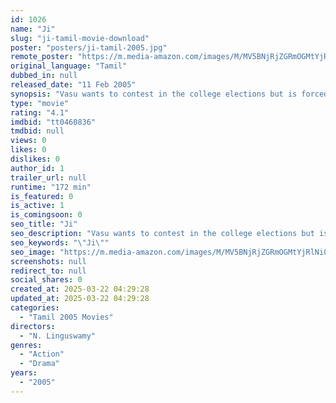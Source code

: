 ```yaml
---
id: 1026
name: "Ji"
slug: "ji-tamil-movie-download"
poster: "posters/ji-tamil-2005.jpg"
remote_poster: "https://m.media-amazon.com/images/M/MV5BNjRjZGRmOGMtYjRlNi00ODIwLThlNDUtN2RhOGE4YzA5NDg5XkEyXkFqcGdeQXVyMTEzNzg0Mjkx._V1_SX300.jpg"
original_language: "Tamil"
dubbed_in: null
released_date: "11 Feb 2005"
synopsis: "Vasu wants to contest in the college elections but is forced to withdraw in favour of the local MLA's son. But when the MLA's goons bash him up, he decides to fight and take on the brutes."
type: "movie"
rating: "4.1"
imdbid: "tt0460836"
tmdbid: null
views: 0
likes: 0
dislikes: 0
author_id: 1
trailer_url: null
runtime: "172 min"
is_featured: 0
is_active: 1
is_comingsoon: 0
seo_title: "Ji"
seo_description: "Vasu wants to contest in the college elections but is forced to withdraw in favour of the local MLA's son. But when the MLA's goons bash him up, he decides to fight and take on the brutes."
seo_keywords: "\"Ji\""
seo_image: "https://m.media-amazon.com/images/M/MV5BNjRjZGRmOGMtYjRlNi00ODIwLThlNDUtN2RhOGE4YzA5NDg5XkEyXkFqcGdeQXVyMTEzNzg0Mjkx._V1_SX300.jpg"
screenshots: null
redirect_to: null
social_shares: 0
created_at: 2025-03-22 04:29:28
updated_at: 2025-03-22 04:29:28
categories:
  - "Tamil 2005 Movies"
directors:
  - "N. Linguswamy"
genres:
  - "Action"
  - "Drama"
years:
  - "2005"
---
```

